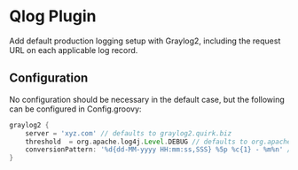 Qlog Plugin
===========

Add default production logging setup with Graylog2, including the request URL on each applicable log record.

Configuration
-------------

No configuration should be necessary in the default case, but the following can be configured in Config.groovy:

```groovy
graylog2 {
	server = 'xyz.com' // defaults to graylog2.quirk.biz
	threshold  = org.apache.log4j.Level.DEBUG // defaults to org.apache.log4j.Level.INFO
	conversionPattern: '%d{dd-MM-yyyy HH:mm:ss,SSS} %5p %c{1} - %m%n' // defaults to '%d %-5p [%c] (%t) %X{requestURL} %m%n' 
}
```
